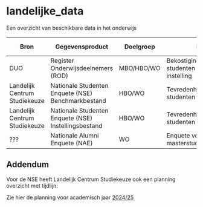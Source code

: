 # landelijke_data
Een overzicht van beschikbare data in het onderwijs


| Bron | Gegevensproduct | Doelgroep | Doel | Verspreiding Frequentie | URL voor Download |
| ------------------------- | --------------- | -------- | ---- | ---------------------- | ---------------- |
| DUO | Register Onderwijsdeelnemers (ROD) | MBO/HBO/WO | Bekostigingsstatus van studenten van uw instelling | Jaarlijks | https://duo.nl/zakelijk/hoger-onderwijs/studentenadministratie/bron-controleren/bekostigingsstatus-studenten.jsp |
| Landelijk Centrum Studiekeuze | Nationale Studenten Enquete (NSE) Benchmarkbestand| HBO/WO | Tevredenheidsonderzoek studenten | Jaarlijks | https://lcsk.nl/nse/resultaten/benchmarkbestand/ |
| Landelijk Centrum Studiekeuze | Nationale Studenten Enquete (NSE) Instellingsbestand | HBO/WO | Tevredenheidsonderzoek studenten | Jaarlijks | https://nse-portal.crowdtech.com/Account/Signin?ReturnUrl=%2F |
| ??? | Nationale Alumni Enquete (NAE) | WO | Enquete voor masterstudenten | Om het jaar |  |


## Addendum

Voor de NSE heeft Landelijk Centrum Studiekeuze ook een planning overzicht met tijdlijn:

Zie hier de planning voor academisch jaar [2024/25](https://lcsk.nl/wp-content/uploads/2024/09/NSE-2025-planning-extern.pdf)